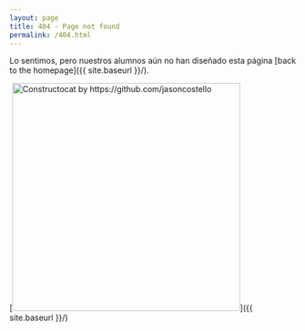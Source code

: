 ```yaml
---
layout: page
title: 404 - Page not found
permalink: /404.html
---
```


Lo sentimos, pero nuestros alumnos aún no han diseñado esta página [back to the homepage]({{ site.baseurl }}/).

[<img src="{{ site.baseurl }}/images/404.jpg" alt="Constructocat by https://github.com/jasoncostello" style="width: 400px;"/>]({{ site.baseurl }}/)
